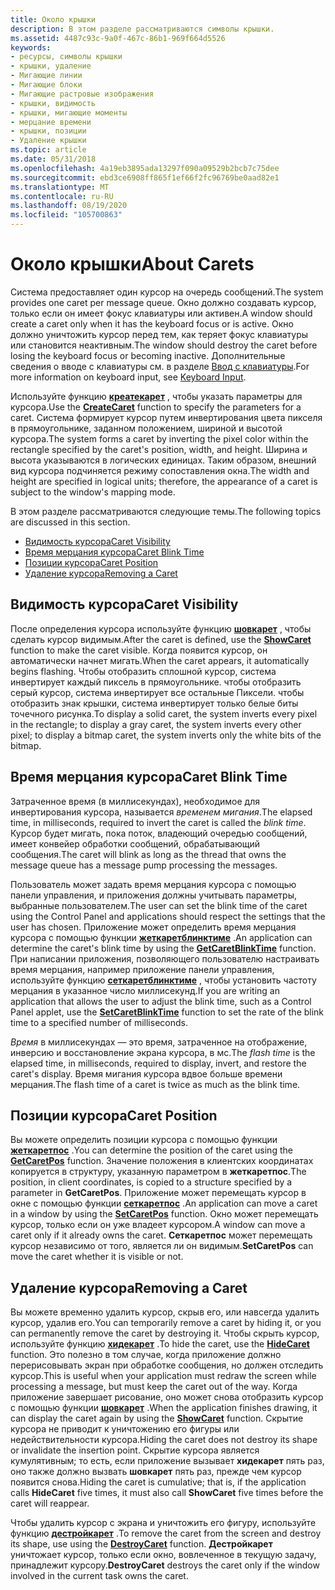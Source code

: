 ```yaml
---
title: Около крышки
description: В этом разделе рассматриваются символы крышки.
ms.assetid: 4487c93c-9a0f-467c-86b1-969f664d5526
keywords:
- ресурсы, символы крышки
- крышки, удаление
- Мигающие линии
- Мигающие блоки
- Мигающие растровые изображения
- крышки, видимость
- крышки, мигающие моменты
- мерцание времени
- крышки, позиции
- Удаление крышки
ms.topic: article
ms.date: 05/31/2018
ms.openlocfilehash: 4a19eb3895ada13297f090a09529b2bcb7c75dee
ms.sourcegitcommit: ebd3ce6908ff865f1ef66f2fc96769be0aad82e1
ms.translationtype: MT
ms.contentlocale: ru-RU
ms.lasthandoff: 08/19/2020
ms.locfileid: "105700863"
---
```

# <a name="about-carets"></a><span data-ttu-id="6e776-113">Около крышки</span><span class="sxs-lookup"><span data-stu-id="6e776-113">About Carets</span></span>

<span data-ttu-id="6e776-114">Система предоставляет один курсор на очередь сообщений.</span><span class="sxs-lookup"><span data-stu-id="6e776-114">The system provides one caret per message queue.</span></span> <span data-ttu-id="6e776-115">Окно должно создавать курсор, только если он имеет фокус клавиатуры или активен.</span><span class="sxs-lookup"><span data-stu-id="6e776-115">A window should create a caret only when it has the keyboard focus or is active.</span></span> <span data-ttu-id="6e776-116">Окно должно уничтожить курсор перед тем, как теряет фокус клавиатуры или становится неактивным.</span><span class="sxs-lookup"><span data-stu-id="6e776-116">The window should destroy the caret before losing the keyboard focus or becoming inactive.</span></span> <span data-ttu-id="6e776-117">Дополнительные сведения о вводе с клавиатуры см. в разделе [Ввод с клавиатуры](/windows/desktop/inputdev/keyboard-input).</span><span class="sxs-lookup"><span data-stu-id="6e776-117">For more information on keyboard input, see [Keyboard Input](/windows/desktop/inputdev/keyboard-input).</span></span>

<span data-ttu-id="6e776-118">Используйте функцию [**креатекарет**](/windows/desktop/api/Winuser/nf-winuser-createcaret) , чтобы указать параметры для курсора.</span><span class="sxs-lookup"><span data-stu-id="6e776-118">Use the [**CreateCaret**](/windows/desktop/api/Winuser/nf-winuser-createcaret) function to specify the parameters for a caret.</span></span> <span data-ttu-id="6e776-119">Система формирует курсор путем инвертирования цвета пикселя в прямоугольнике, заданном положением, шириной и высотой курсора.</span><span class="sxs-lookup"><span data-stu-id="6e776-119">The system forms a caret by inverting the pixel color within the rectangle specified by the caret's position, width, and height.</span></span> <span data-ttu-id="6e776-120">Ширина и высота указываются в логических единицах. Таким образом, внешний вид курсора подчиняется режиму сопоставления окна.</span><span class="sxs-lookup"><span data-stu-id="6e776-120">The width and height are specified in logical units; therefore, the appearance of a caret is subject to the window's mapping mode.</span></span>

<span data-ttu-id="6e776-121">В этом разделе рассматриваются следующие темы.</span><span class="sxs-lookup"><span data-stu-id="6e776-121">The following topics are discussed in this section.</span></span>

-   [<span data-ttu-id="6e776-122">Видимость курсора</span><span class="sxs-lookup"><span data-stu-id="6e776-122">Caret Visibility</span></span>](#caret-visibility)
-   [<span data-ttu-id="6e776-123">Время мерцания курсора</span><span class="sxs-lookup"><span data-stu-id="6e776-123">Caret Blink Time</span></span>](#caret-blink-time)
-   [<span data-ttu-id="6e776-124">Позиции курсора</span><span class="sxs-lookup"><span data-stu-id="6e776-124">Caret Position</span></span>](#caret-position)
-   [<span data-ttu-id="6e776-125">Удаление курсора</span><span class="sxs-lookup"><span data-stu-id="6e776-125">Removing a Caret</span></span>](#removing-a-caret)

## <a name="caret-visibility"></a><span data-ttu-id="6e776-126">Видимость курсора</span><span class="sxs-lookup"><span data-stu-id="6e776-126">Caret Visibility</span></span>

<span data-ttu-id="6e776-127">После определения курсора используйте функцию [**шовкарет**](/windows/desktop/api/Winuser/nf-winuser-showcaret) , чтобы сделать курсор видимым.</span><span class="sxs-lookup"><span data-stu-id="6e776-127">After the caret is defined, use the [**ShowCaret**](/windows/desktop/api/Winuser/nf-winuser-showcaret) function to make the caret visible.</span></span> <span data-ttu-id="6e776-128">Когда появится курсор, он автоматически начнет мигать.</span><span class="sxs-lookup"><span data-stu-id="6e776-128">When the caret appears, it automatically begins flashing.</span></span> <span data-ttu-id="6e776-129">Чтобы отобразить сплошной курсор, система инвертирует каждый пиксель в прямоугольнике. чтобы отобразить серый курсор, система инвертирует все остальные Пиксели. чтобы отобразить знак крышки, система инвертирует только белые биты точечного рисунка.</span><span class="sxs-lookup"><span data-stu-id="6e776-129">To display a solid caret, the system inverts every pixel in the rectangle; to display a gray caret, the system inverts every other pixel; to display a bitmap caret, the system inverts only the white bits of the bitmap.</span></span>

## <a name="caret-blink-time"></a><span data-ttu-id="6e776-130">Время мерцания курсора</span><span class="sxs-lookup"><span data-stu-id="6e776-130">Caret Blink Time</span></span>

<span data-ttu-id="6e776-131">Затраченное время (в миллисекундах), необходимое для инвертирования курсора, называется *временем мигания*.</span><span class="sxs-lookup"><span data-stu-id="6e776-131">The elapsed time, in milliseconds, required to invert the caret is called the *blink time*.</span></span> <span data-ttu-id="6e776-132">Курсор будет мигать, пока поток, владеющий очередью сообщений, имеет конвейер обработки сообщений, обрабатывающий сообщения.</span><span class="sxs-lookup"><span data-stu-id="6e776-132">The caret will blink as long as the thread that owns the message queue has a message pump processing the messages.</span></span>

<span data-ttu-id="6e776-133">Пользователь может задать время мерцания курсора с помощью панели управления, и приложения должны учитывать параметры, выбранные пользователем.</span><span class="sxs-lookup"><span data-stu-id="6e776-133">The user can set the blink time of the caret using the Control Panel and applications should respect the settings that the user has chosen.</span></span> <span data-ttu-id="6e776-134">Приложение может определить время мерцания курсора с помощью функции [**жеткаретблинктиме**](/windows/desktop/api/Winuser/nf-winuser-getcaretblinktime) .</span><span class="sxs-lookup"><span data-stu-id="6e776-134">An application can determine the caret's blink time by using the [**GetCaretBlinkTime**](/windows/desktop/api/Winuser/nf-winuser-getcaretblinktime) function.</span></span> <span data-ttu-id="6e776-135">При написании приложения, позволяющего пользователю настраивать время мерцания, например приложение панели управления, используйте функцию [**сеткаретблинктиме**](/windows/desktop/api/Winuser/nf-winuser-setcaretblinktime) , чтобы установить частоту мерцания в указанное число миллисекунд.</span><span class="sxs-lookup"><span data-stu-id="6e776-135">If you are writing an application that allows the user to adjust the blink time, such as a Control Panel applet, use the [**SetCaretBlinkTime**](/windows/desktop/api/Winuser/nf-winuser-setcaretblinktime) function to set the rate of the blink time to a specified number of milliseconds.</span></span>

<span data-ttu-id="6e776-136">*Время* в миллисекундах — это время, затраченное на отображение, инверсию и восстановление экрана курсора, в мс.</span><span class="sxs-lookup"><span data-stu-id="6e776-136">The *flash time* is the elapsed time, in milliseconds, required to display, invert, and restore the caret's display.</span></span> <span data-ttu-id="6e776-137">Время мигания курсора вдвое больше времени мерцания.</span><span class="sxs-lookup"><span data-stu-id="6e776-137">The flash time of a caret is twice as much as the blink time.</span></span>

## <a name="caret-position"></a><span data-ttu-id="6e776-138">Позиции курсора</span><span class="sxs-lookup"><span data-stu-id="6e776-138">Caret Position</span></span>

<span data-ttu-id="6e776-139">Вы можете определить позиции курсора с помощью функции [**жеткаретпос**](/windows/desktop/api/Winuser/nf-winuser-getcaretpos) .</span><span class="sxs-lookup"><span data-stu-id="6e776-139">You can determine the position of the caret using the [**GetCaretPos**](/windows/desktop/api/Winuser/nf-winuser-getcaretpos) function.</span></span> <span data-ttu-id="6e776-140">Значение положения в клиентских координатах копируется в структуру, указанную параметром в **жеткаретпос**.</span><span class="sxs-lookup"><span data-stu-id="6e776-140">The position, in client coordinates, is copied to a structure specified by a parameter in **GetCaretPos**.</span></span> <span data-ttu-id="6e776-141">Приложение может перемещать курсор в окне с помощью функции [**сеткаретпос**](/windows/desktop/api/Winuser/nf-winuser-setcaretpos) .</span><span class="sxs-lookup"><span data-stu-id="6e776-141">An application can move a caret in a window by using the [**SetCaretPos**](/windows/desktop/api/Winuser/nf-winuser-setcaretpos) function.</span></span> <span data-ttu-id="6e776-142">Окно может перемещать курсор, только если он уже владеет курсором.</span><span class="sxs-lookup"><span data-stu-id="6e776-142">A window can move a caret only if it already owns the caret.</span></span> <span data-ttu-id="6e776-143">**Сеткаретпос** может перемещать курсор независимо от того, является ли он видимым.</span><span class="sxs-lookup"><span data-stu-id="6e776-143">**SetCaretPos** can move the caret whether it is visible or not.</span></span>

## <a name="removing-a-caret"></a><span data-ttu-id="6e776-144">Удаление курсора</span><span class="sxs-lookup"><span data-stu-id="6e776-144">Removing a Caret</span></span>

<span data-ttu-id="6e776-145">Вы можете временно удалить курсор, скрыв его, или навсегда удалить курсор, удалив его.</span><span class="sxs-lookup"><span data-stu-id="6e776-145">You can temporarily remove a caret by hiding it, or you can permanently remove the caret by destroying it.</span></span> <span data-ttu-id="6e776-146">Чтобы скрыть курсор, используйте функцию [**хидекарет**](/windows/desktop/api/Winuser/nf-winuser-hidecaret) .</span><span class="sxs-lookup"><span data-stu-id="6e776-146">To hide the caret, use the [**HideCaret**](/windows/desktop/api/Winuser/nf-winuser-hidecaret) function.</span></span> <span data-ttu-id="6e776-147">Это полезно в том случае, когда приложение должно перерисовывать экран при обработке сообщения, но должен отследить курсор.</span><span class="sxs-lookup"><span data-stu-id="6e776-147">This is useful when your application must redraw the screen while processing a message, but must keep the caret out of the way.</span></span> <span data-ttu-id="6e776-148">Когда приложение завершает рисование, оно может снова отобразить курсор с помощью функции [**шовкарет**](/windows/desktop/api/Winuser/nf-winuser-showcaret) .</span><span class="sxs-lookup"><span data-stu-id="6e776-148">When the application finishes drawing, it can display the caret again by using the [**ShowCaret**](/windows/desktop/api/Winuser/nf-winuser-showcaret) function.</span></span> <span data-ttu-id="6e776-149">Скрытие курсора не приводит к уничтожению его фигуры или недействительности курсора.</span><span class="sxs-lookup"><span data-stu-id="6e776-149">Hiding the caret does not destroy its shape or invalidate the insertion point.</span></span> <span data-ttu-id="6e776-150">Скрытие курсора является кумулятивным; то есть, если приложение вызывает **хидекарет** пять раз, оно также должно вызвать **шовкарет** пять раз, прежде чем курсор появится снова.</span><span class="sxs-lookup"><span data-stu-id="6e776-150">Hiding the caret is cumulative; that is, if the application calls **HideCaret** five times, it must also call **ShowCaret** five times before the caret will reappear.</span></span>

<span data-ttu-id="6e776-151">Чтобы удалить курсор с экрана и уничтожить его фигуру, используйте функцию [**дестройкарет**](/windows/desktop/api/Winuser/nf-winuser-destroycaret) .</span><span class="sxs-lookup"><span data-stu-id="6e776-151">To remove the caret from the screen and destroy its shape, use using the [**DestroyCaret**](/windows/desktop/api/Winuser/nf-winuser-destroycaret) function.</span></span> <span data-ttu-id="6e776-152">**Дестройкарет** уничтожает курсор, только если окно, вовлеченное в текущую задачу, принадлежит курсору.</span><span class="sxs-lookup"><span data-stu-id="6e776-152">**DestroyCaret** destroys the caret only if the window involved in the current task owns the caret.</span></span>

 

 